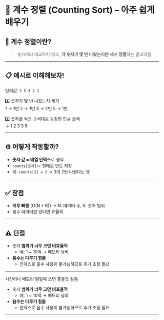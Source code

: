 # 🧠 계수 정렬 (Counting Sort) – 아주 쉽게 배우기

## 📌 계수 정렬이란?

> 숫자끼리 비교하지 않고, **각 숫자가 몇 번 나왔는지만 세서 정렬**하는 알고리즘

---

## 📋 예시로 이해해보자!

입력값: `3 5 3 2 1`

1️⃣ 숫자가 몇 번 나왔는지 세기  
1 → 1번
2 → 1번
3 → 2번
5 → 1번

2️⃣ 숫자를 작은 순서대로 등장한 만큼 출력  
→ 1 2 3 3 5

---

## ⚙️ 어떻게 작동할까?

- **숫자 값 = 배열 인덱스**로 생각
- `counts[숫자]++` 형태로 빈도 저장
- 예: `counts[3] = 2` → 3이 2번 나왔다는 뜻

---

## ✅ 장점

- **매우 빠름** (O(N + K)) → N: 데이터 수, K: 숫자 범위
- 정수 데이터만 있다면 효율적

---

## ⚠️ 단점

- 숫자 **범위가 너무 크면 비효율적**
  - 예: 1 ~ 10억 → 메모리 낭비
- **음수는 다루기 힘듦**
  - 인덱스로 음수 사용이 불가능하므로 추가 조정 필요

---

시간이나 메모리 딸릴때 쓰면 좋을것 같음
- 숫자 **범위가 너무 크면 비효율적**
  - 예: 1 ~ 10억 → 메모리 낭비
- **음수는 다루기 힘듦**
  - 인덱스로 음수 사용이 불가능하므로 추가 조정 필요

---
